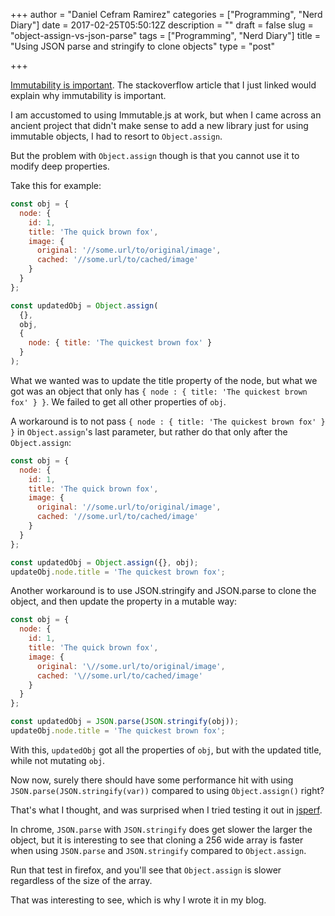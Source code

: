 +++
author = "Daniel Cefram Ramirez"
categories = ["Programming", "Nerd Diary"]
date = 2017-02-25T05:50:12Z
description = ""
draft = false
slug = "object-assign-vs-json-parse"
tags = ["Programming", "Nerd Diary"]
title = "Using JSON parse and stringify to clone objects"
type = "post"

+++

[Immutability is important](http://stackoverflow.com/a/34385684). The stackoverflow article that I just linked would explain why immutability is important.

I am accustomed to using Immutable.js at work, but when I came across an ancient project that didn't make sense to add a new library just for using immutable objects, I had to resort to `Object.assign`.

But the problem with `Object.assign` though is that you cannot use it to modify deep properties.

Take this for example:
```javascript
const obj = {
  node: {
    id: 1,
    title: 'The quick brown fox',
    image: {
      original: '//some.url/to/original/image',
      cached: '//some.url/to/cached/image'
    }
  }
};

const updatedObj = Object.assign(
  {},
  obj,
  {
    node: { title: 'The quickest brown fox' }
  }
);
```

What we wanted was to update the title property of the node, but what we got was an object that only has `{ node : { title: 'The quickest brown fox' } }`. We failed to get all other properties of `obj`.

A workaround is to not pass `{ node : { title: 'The quickest brown fox' } }` in `Object.assign`'s last parameter, but rather do that only after the `Object.assign`:

```javascript
const obj = {
  node: {
    id: 1,
    title: 'The quick brown fox',
    image: {
      original: '//some.url/to/original/image',
      cached: '//some.url/to/cached/image'
    }
  }
};

const updatedObj = Object.assign({}, obj);
updateObj.node.title = 'The quickest brown fox';
```

Another workaround is to use JSON.stringify and JSON.parse to clone the object, and then update the property in a mutable way:

```javascript
const obj = {
  node: {
    id: 1,
    title: 'The quick brown fox',
    image: {
      original: '\//some.url/to/original/image',
      cached: '\//some.url/to/cached/image'
    }
  }
};

const updatedObj = JSON.parse(JSON.stringify(obj));
updateObj.node.title = 'The quickest brown fox';
```

With this, `updatedObj` got all the properties of `obj`, but with the updated title, while not mutating `obj`.

Now now, surely there should have some performance hit with using `JSON.parse(JSON.stringify(var))` compared to using `Object.assign()` right?

That's what I thought, and was surprised when I tried testing it out in [jsperf](https://jsperf.com/json-parse-perf/1).

In chrome, `JSON.parse` with `JSON.stringify` does get slower the larger the object, but it is interesting to see that cloning a 256 wide array is faster when using `JSON.parse` and `JSON.stringify` compared to `Object.assign`.

Run that test in firefox, and you'll see that `Object.assign` is slower regardless of the size of the array.

That was interesting to see, which is why I wrote it in my blog.